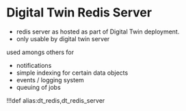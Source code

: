 # Digital Twin Redis Server

- redis server as hosted as part of Digital Twin deployment.
- only usable by digital twin server

used amongs others for

- notifications
- simple indexing for certain data objects
- events / logging system
- queuing of jobs

!!!def alias:dt_redis,dt_redis_server